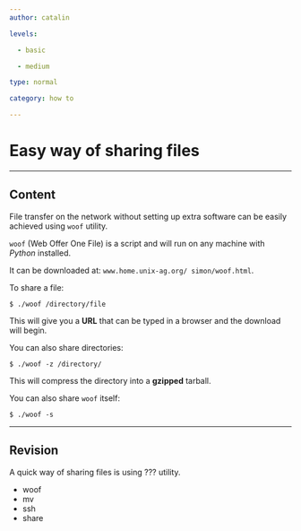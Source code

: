 ```yaml
---
author: catalin

levels:

  - basic

  - medium

type: normal

category: how to

---
```


# Easy way of sharing files

---
## Content

File transfer on the network without setting up extra software can be easily achieved using `woof` utility.

`woof` (Web Offer One File) is a script and will run on any machine with *Python* installed.
 
It can be downloaded at: `www.home.unix-ag.org/ simon/woof.html`.

To share a file:
```
$ ./woof /directory/file

```
This will give you a **URL** that can be typed in a browser and the download will begin.

You can also share directories:
```
$ ./woof -z /directory/
```
This will compress the directory into a **gzipped** tarball.

You can also share `woof` itself:
```
$ ./woof -s
```

---
## Revision

A quick way of sharing files is using ??? utility.

* woof
* mv
* ssh
* share

